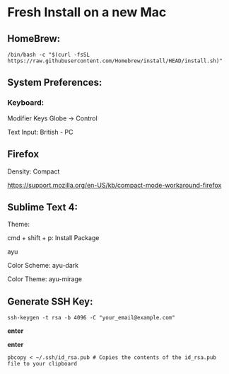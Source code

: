 # Fresh Install on a new Mac

## HomeBrew:
`/bin/bash -c "$(curl -fsSL https://raw.githubusercontent.com/Homebrew/install/HEAD/install.sh)"`


## System Preferences:
### Keyboard:
Modifier Keys Globe -> Control

Text Input: British - PC

## Firefox

Density: Compact

https://support.mozilla.org/en-US/kb/compact-mode-workaround-firefox

## Sublime Text 4:
Theme:

cmd + shift + p: Install Package

ayu

Color Scheme: ayu-dark

Color Theme: ayu-mirage

## Generate SSH Key:
`ssh-keygen -t rsa -b 4096 -C "your_email@example.com"`

**enter**

**enter**

`pbcopy < ~/.ssh/id_rsa.pub # Copies the contents of the id_rsa.pub file to your clipboard`
